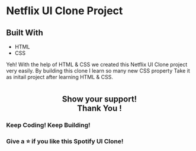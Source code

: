 # Netflix UI Clone Project

## Built With

- HTML
- CSS

Yeh! With the help of HTML & CSS we created this Netflix UI Clone project very easily. 
By building this clone I learn so many new CSS property Take it as initail project after learning HTML & CSS.

#
 <h2 align= "center">Show your support! </br>
Thank You !</h2>

### Keep Coding! Keep Building!

### Give a ⭐ if you like this Spotify UI Clone!
